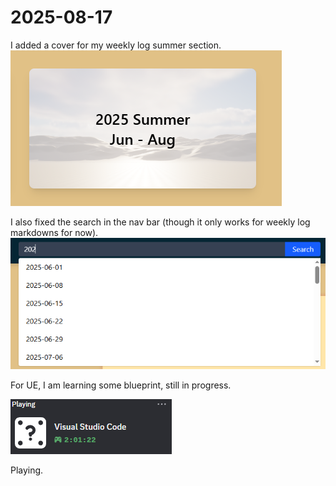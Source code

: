 # 2025-08-17

I added a cover for my weekly log summer section.
![](https://raw.githubusercontent.com/DavidCai1874/my-tech-art-station-assets-storage-01/main/20250816150904.png)

I also fixed the search in the nav bar (though it only works for weekly log markdowns for now).
![](https://raw.githubusercontent.com/DavidCai1874/my-tech-art-station-assets-storage-01/main/20250816151026.png)

For UE, I am learning some blueprint, still in progress.

![](https://raw.githubusercontent.com/DavidCai1874/my-tech-art-station-assets-storage-01/main/20250817144312.png)

Playing.